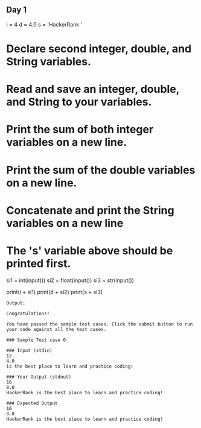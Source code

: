 ## Day 1

i = 4
d = 4.0
s = 'HackerRank '

# Declare second integer, double, and String variables.
# Read and save an integer, double, and String to your variables.
# Print the sum of both integer variables on a new line.
# Print the sum of the double variables on a new line.
# Concatenate and print the String variables on a new line
# The 's' variable above should be printed first.

si1 = int(input())
si2 = float(input())
si3 = str(input())

print(i + si1)
print(d + si2)
print(s + si3)

```
Output:

Congratulations!

You have passed the sample test cases. Click the submit button to run your code against all the test cases.

### Sample Test case 0

### Input (stdin)
12
4.0
is the best place to learn and practice coding!

### Your Output (stdout)
16
8.0
HackerRank is the best place to learn and practice coding!

### Expected Output
16
8.0
HackerRank is the best place to learn and practice coding!
```
